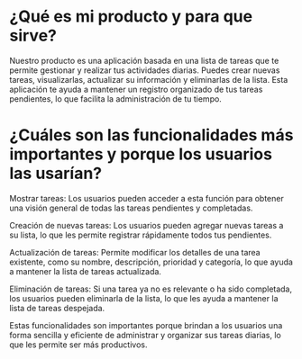 # ¿Qué es mi producto y para que sirve?

Nuestro producto es una aplicación basada en una lista de tareas que te permite gestionar y realizar tus actividades diarias. Puedes crear nuevas tareas, visualizarlas, actualizar su información y eliminarlas de la lista. Esta aplicación te ayuda a mantener un registro organizado de tus tareas pendientes, lo que facilita la administración de tu tiempo.

# ¿Cuáles son las funcionalidades más importantes y porque los usuarios las usarían?

Mostrar tareas: Los usuarios pueden acceder a esta función para obtener una visión general de todas las tareas pendientes y completadas.

Creación de nuevas tareas: Los usuarios pueden agregar nuevas tareas a su lista, lo que les permite registrar rápidamente todos tus pendientes.

Actualización de tareas: Permite modificar los detalles de una tarea existente, como su nombre, descripción, prioridad y categoría, lo que ayuda a mantener la lista de tareas actualizada.

Eliminación de tareas: Si una tarea ya no es relevante o ha sido completada, los usuarios pueden eliminarla de la lista, lo que les ayuda a mantener la lista de tareas despejada.

Estas funcionalidades son importantes porque brindan a los usuarios una forma sencilla y eficiente de administrar y organizar sus tareas diarias, lo que les permite ser más productivos.
